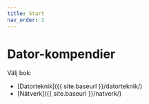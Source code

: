 ```yaml
---
title: Start
nav_order: 1
---
```


# Dator-kompendier

Välj bok:

- [Datorteknik]({{ site.baseurl }}/datorteknik/)
- [Nätverk]({{ site.baseurl }}/natverk/)
